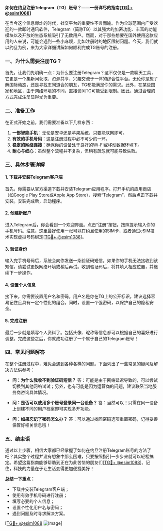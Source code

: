 **如何在约旦注册Telegram（TG）账号？——一份详尽的指南[[TG💪+ @esim1088](https://t.me/s/esim1088)]**

在当今这个信息爆炸的时代，社交平台的重要性不言而喻。作为全球范围内广受欢迎的一款即时通讯软件，Telegram（简称TG）以其强大的加密功能、丰富的功能模块以及开放的生态系统吸引了无数用户。然而，对于那些想要在国外使用这款应用的人来说，可能会遇到一些小麻烦，比如注册时的地区限制问题。今天，我们就以约旦为例，来为大家详细讲解如何顺利完成TG账号的注册。

### 一、为什么需要注册TG？

首先，让我们先明确一点：为什么要注册Telegram？这不仅仅是一款聊天工具，它更是一个集新闻获取、资源共享、兴趣交流于一体的综合性平台。无论你是想了解国际动态，还是寻找志同道合的朋友，TG都能满足你的需求。此外，在某些国家和地区，由于网络环境的不同，直接访问TG可能受到限制。因此，通过合理的方式完成注册显得尤为重要。

### 二、准备工作

在正式开始之前，我们需要准备以下几样东西：

1. **一部智能手机**：无论是安卓还是苹果系统，只要能联网即可。
2. **有效的手机号码**：这是注册过程中必不可少的一环。
3. **稳定的网络连接**：确保你的设备处于良好的Wi-Fi或移动数据环境下。
4. **耐心与细心**：虽然整个流程并不复杂，但稍有疏忽就可能导致失败。

### 三、具体步骤详解

#### 1. 下载并安装Telegram客户端

首先，你需要从官方渠道下载并安装Telegram应用程序。打开手机的应用商店（如Google Play Store或Apple App Store），搜索“Telegram”，然后点击下载并安装。安装完成后，启动程序。

#### 2. 创建新账户

进入Telegram后，你会看到一个欢迎界面。点击“注册”按钮，按照提示输入你的手机号码。注意，这里最好使用一张可以在约旦使用的SIM卡，或者通过eSIM技术实现虚拟号码绑定[[TG💪+ @esim1088](https://t.me/s/esim1088)]。

#### 3. 验证身份

输入完手机号码后，系统会向你发送一条验证码短信。如果你的手机无法接收到该短信，请尝试更换网络环境或稍后再试。收到验证码后，将其填入相应位置，并继续下一步操作。

#### 4. 设置个人信息

接下来，你需要设置用户名和密码。用户名是你在TG上的公开标识，建议选择容易记住且具有一定个性化的组合。同时，设置一个强密码，以保护自己的隐私安全。

#### 5. 完成注册

最后一步就是填写个人资料了。包括头像、昵称等信息都可以根据自己的喜好进行调整。完成这些之后，你就成功注册了一个属于自己的Telegram账号！

### 四、常见问题解答

在整个注册过程中，难免会遇到各种各样的问题。下面列出了一些常见的疑问及解决方法供参考：

- **问：为什么我收不到验证码短信？**
  答：可能是由于网络延迟导致的，可以尝试切换到其他网络试试；另外，也有可能是因为运营商的问题，建议联系当地服务商咨询具体情况。

- **问：是否可以使用多个账号登录同一台设备？**
  答：当然可以！只需在同一设备上创建不同的用户档案即可实现多开功能。

- **问：如果忘记了密码怎么办？**
  答：可以通过找回密码选项重置密码，记得妥善保管好相关信息哦！

### 五、结束语

通过以上步骤，相信大家都已经掌握了如何在约旦注册Telegram账号的方法了吧？其实整个过程并没有想象中那么困难，只要按照指引一步步来就可以轻松搞定。希望这篇指南能够帮助到正在为此苦恼的朋友们[[TG💪+ @esim1088](https://t.me/s/esim1088)]。记住，科技的力量在于让生活变得更加便捷美好！

**总结一下重点：**

- 下载并安装Telegram客户端；
- 使用有效手机号码进行注册；
- 填写必要的个人信息；
- 设置个性化用户名与密码；
- 遇到问题及时寻求解决方案。

[[TG💪+ @esim1088](https://t.me/s/esim1088) ![Image](https://i.postimg.cc/4NQfJmqS/Snipaste-2025-05-13-00-14-12.png)]